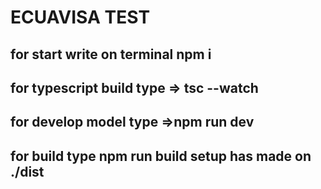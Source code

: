 # ECUAVISA TEST 
## for start write on terminal npm i 
## for typescript build type => tsc --watch
## for develop model type  =>npm run dev 
## for build type npm run build setup has made on ./dist